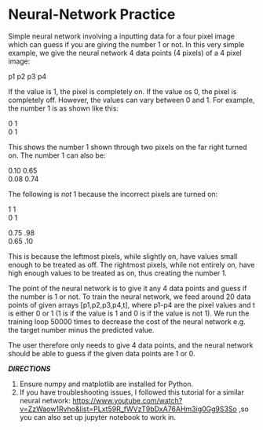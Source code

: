 # Neural-Network Practice
Simple neural network involving a inputting data for a four pixel image which can guess if you are giving the number 1 or not.
In this very simple example, we give the neural network 4 data points (4 pixels) of a 4 pixel image:

p1  p2
p3  p4

If the value is 1, the pixel is completely on. If the value os 0, the pixel is completely off. However, the values can vary between 0 and 1. For example, the number 1 is as shown like this:

0   1<br/>
0   1

This shows the number 1 shown through two pixels on the far right turned on. The number 1 can also be:

0.10   0.65<br/>
0.08   0.74

The following is *not* 1 because the incorrect pixels are turned on:

1   1<br/>
0   1

0.75   .98<br/>
0.65   .10

This is because the leftmost pixels, while slightly on, have values small enough to be treated as off. The rightmost pixels, while not entirely on, have high enough values to be treated as on, thus creating the number 1.

The point of the neural network is to give it any 4 data points and guess if the number is 1 or not. 
To train the neural network, we feed around 20 data points of given arrays [p1,p2,p3,p4,t], where p1-p4 are the pixel values and t is either 0 or 1 (1 is if the value is 1 and 0 is if the value is not 1). We run the training loop 50000 times to decrease the cost of the neural network e.g. the target number minus the predicted value. 

The user therefore only needs to give 4 data points, and the neural network should be able to guess if the given data points are 1 or 0. 

***DIRECTIONS***
1. Ensure numpy and matplotlib are installed for Python.
2. If you have troubleshooting issues, I followed this tutorial for a similar neural network:
https://www.youtube.com/watch?v=ZzWaow1Rvho&list=PLxt59R_fWVzT9bDxA76AHm3ig0Gg9S3So
,so you can also set up jupyter notebook to work in.
